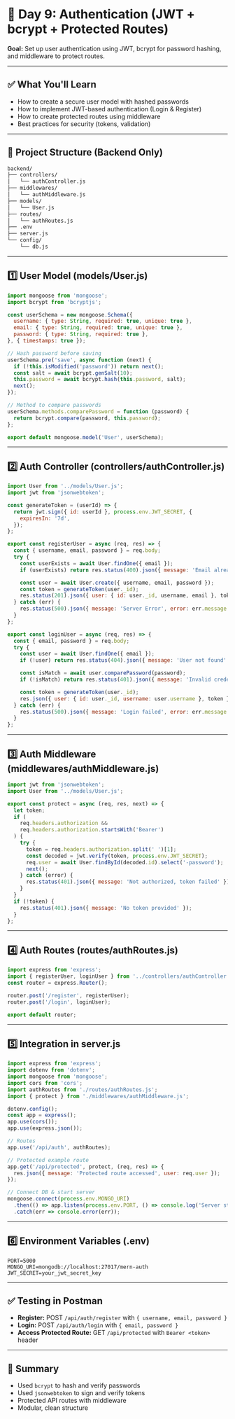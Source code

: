 # 📅 Day 9: Authentication (JWT + bcrypt + Protected Routes)

**Goal:** Set up user authentication using JWT, bcrypt for password hashing, and middleware to protect routes.

---

## ✅ What You'll Learn

* How to create a secure user model with hashed passwords
* How to implement JWT-based authentication (Login & Register)
* How to create protected routes using middleware
* Best practices for security (tokens, validation)

---

## 📁 Project Structure (Backend Only)

```bash
backend/
├── controllers/
│   └── authController.js
├── middlewares/
│   └── authMiddleware.js
├── models/
│   └── User.js
├── routes/
│   └── authRoutes.js
├── .env
├── server.js
└── config/
    └── db.js
```

---

## 1️⃣ User Model (models/User.js)

```js
import mongoose from 'mongoose';
import bcrypt from 'bcryptjs';

const userSchema = new mongoose.Schema({
  username: { type: String, required: true, unique: true },
  email: { type: String, required: true, unique: true },
  password: { type: String, required: true },
}, { timestamps: true });

// Hash password before saving
userSchema.pre('save', async function (next) {
  if (!this.isModified('password')) return next();
  const salt = await bcrypt.genSalt(10);
  this.password = await bcrypt.hash(this.password, salt);
  next();
});

// Method to compare passwords
userSchema.methods.comparePassword = function (password) {
  return bcrypt.compare(password, this.password);
};

export default mongoose.model('User', userSchema);
```

---

## 2️⃣ Auth Controller (controllers/authController.js)

```js
import User from '../models/User.js';
import jwt from 'jsonwebtoken';

const generateToken = (userId) => {
  return jwt.sign({ id: userId }, process.env.JWT_SECRET, {
    expiresIn: '7d',
  });
};

export const registerUser = async (req, res) => {
  const { username, email, password } = req.body;
  try {
    const userExists = await User.findOne({ email });
    if (userExists) return res.status(400).json({ message: 'Email already registered' });

    const user = await User.create({ username, email, password });
    const token = generateToken(user._id);
    res.status(201).json({ user: { id: user._id, username, email }, token });
  } catch (err) {
    res.status(500).json({ message: 'Server Error', error: err.message });
  }
};

export const loginUser = async (req, res) => {
  const { email, password } = req.body;
  try {
    const user = await User.findOne({ email });
    if (!user) return res.status(404).json({ message: 'User not found' });

    const isMatch = await user.comparePassword(password);
    if (!isMatch) return res.status(401).json({ message: 'Invalid credentials' });

    const token = generateToken(user._id);
    res.json({ user: { id: user._id, username: user.username }, token });
  } catch (err) {
    res.status(500).json({ message: 'Login failed', error: err.message });
  }
};
```

---

## 3️⃣ Auth Middleware (middlewares/authMiddleware.js)

```js
import jwt from 'jsonwebtoken';
import User from '../models/User.js';

export const protect = async (req, res, next) => {
  let token;
  if (
    req.headers.authorization &&
    req.headers.authorization.startsWith('Bearer')
  ) {
    try {
      token = req.headers.authorization.split(' ')[1];
      const decoded = jwt.verify(token, process.env.JWT_SECRET);
      req.user = await User.findById(decoded.id).select('-password');
      next();
    } catch (error) {
      res.status(401).json({ message: 'Not authorized, token failed' });
    }
  }
  if (!token) {
    res.status(401).json({ message: 'No token provided' });
  }
};
```

---

## 4️⃣ Auth Routes (routes/authRoutes.js)

```js
import express from 'express';
import { registerUser, loginUser } from '../controllers/authController.js';
const router = express.Router();

router.post('/register', registerUser);
router.post('/login', loginUser);

export default router;
```

---

## 5️⃣ Integration in server.js

```js
import express from 'express';
import dotenv from 'dotenv';
import mongoose from 'mongoose';
import cors from 'cors';
import authRoutes from './routes/authRoutes.js';
import { protect } from './middlewares/authMiddleware.js';

dotenv.config();
const app = express();
app.use(cors());
app.use(express.json());

// Routes
app.use('/api/auth', authRoutes);

// Protected example route
app.get('/api/protected', protect, (req, res) => {
  res.json({ message: 'Protected route accessed', user: req.user });
});

// Connect DB & start server
mongoose.connect(process.env.MONGO_URI)
  .then(() => app.listen(process.env.PORT, () => console.log('Server started')))
  .catch(err => console.error(err));
```

---

## 6️⃣ Environment Variables (.env)

```
PORT=5000
MONGO_URI=mongodb://localhost:27017/mern-auth
JWT_SECRET=your_jwt_secret_key
```

---

## ✅ Testing in Postman

* **Register:** POST `/api/auth/register` with `{ username, email, password }`
* **Login:** POST `/api/auth/login` with `{ email, password }`
* **Access Protected Route:** GET `/api/protected` with `Bearer <token>` header

---

## 🧠 Summary

* Used `bcrypt` to hash and verify passwords
* Used `jsonwebtoken` to sign and verify tokens
* Protected API routes with middleware
* Modular, clean structure
